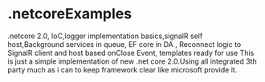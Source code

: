 # .netcoreExamples
.netcore 2.0, IoC,logger implementation basics,signalR self host,Background services in queue, EF core in DA , Reconnect logic to SignalR client and host based onClose Event, templates ready for use
This is just a simple implementation of new .net core 2.0.Using all integrated 3th party much as i can to keep framework clear like microsoft 
provide it.
